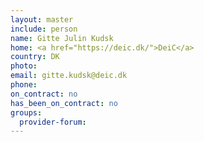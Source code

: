 ```yaml
---
layout: master
include: person
name: Gitte Julin Kudsk
home: <a href="https://deic.dk/">DeiC</a>
country: DK
photo:
email: gitte.kudsk@deic.dk
phone:
on_contract: no
has_been_on_contract: no
groups:
  provider-forum:
---
```

